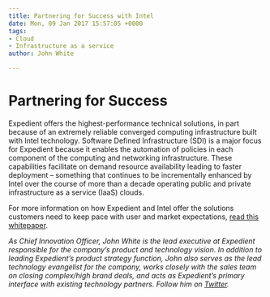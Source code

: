 ```yaml
---
title: Partnering for Success with Intel
date: Mon, 09 Jan 2017 15:57:05 +0000
tags:
- Cloud
- Infrastructure as a service
author: John White

---
```

# Partnering for Success

Expedient offers the highest-performance technical solutions, in part because of an extremely reliable converged computing infrastructure built with Intel technology. Software Defined Infrastructure (SDI) is a major focus for Expedient because it enables the automation of policies in each component of the computing and networking infrastructure. These capabilities facilitate on demand resource availability leading to faster deployment – something that continues to be incrementally enhanced by Intel over the course of more than a decade operating public and private infrastructure as a service (IaaS) clouds.

For more information on how Expedient and Intel offer the solutions customers need to keep pace with user and market expectations, [read this whitepaper](http://go.expedient.com/OSPC-DRaaS).

_As Chief Innovation Officer, John White is the lead executive at Expedient responsible for the company’s product and technology vision. In addition to leading Expedient’s product strategy function, John also serves as the lead technology evangelist for the company, works closely with the sales team on closing complex/high brand deals, and acts as Expedient’s primary interface with existing technology partners. Follow him on_ [_Twitter_](https://twitter.com/johna_white)_._
